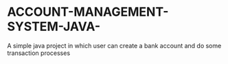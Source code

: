 # ACCOUNT-MANAGEMENT-SYSTEM-JAVA-
A simple java project in which user can create a bank account and do some transaction processes
